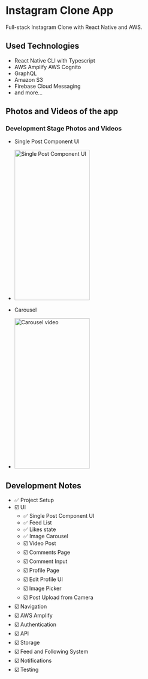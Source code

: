 # Instagram Clone App

Full-stack Instagram Clone with React Native and AWS.

## Used Technologies

- React Native CLI with Typescript
- AWS Amplify AWS Cognito
- GraphQL
- Amazon S3
- Firebase Cloud Messaging
- and more...

## Photos and Videos of the app

### Development Stage Photos and Videos

- Single Post Component UI
- <img src="https://github.com/user-attachments/assets/89400709-8908-4895-8922-436df599ec95" alt="Single Post Component UI" width="200px" height="400px" />

- Carousel
- <img src="" alt="Carousel video" width="200px" height="400px" />

## Development Notes

- ✅ Project Setup
- ☑️ UI
  - ✅ Single Post Component UI
  - ✅ Feed List
  - ✅ Likes state
  - ✅ Image Carousel
  - ☑️ Video Post
  - ☑️ Comments Page
  - ☑️ Comment Input
  - ☑️ Profile Page
  - ☑️ Edit Profile UI
  - ☑️ Image Picker
  - ☑️ Post Upload from Camera
- ☑️ Navigation
- ☑️ AWS Amplify
- ☑️ Authentication
- ☑️ API
- ☑️ Storage
- ☑️ Feed and Following System
- ☑️ Notifications
- ☑️ Testing
